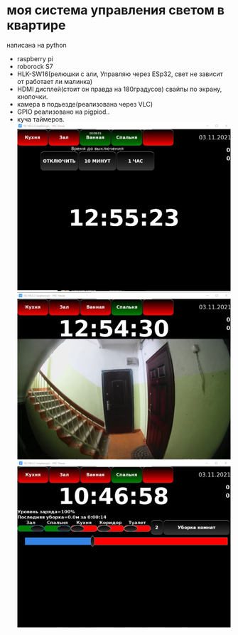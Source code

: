 # моя система управления светом в квартире
написана на python
* raspberry pi
* roborock S7
* HLK-SW16(релюшки с али, Управляю через ESp32, свет не зависит от работает ли малинка)
* HDMI дисплей(стоит он правда на 180градусов) свайпы по экрану, кнопочки.
* камера в подьезде(реализована через VLC)
* GPIO реализовано на pigpiod.. 
* куча таймеров.
![Пример1](img/1.png)
![Пример2](img/2.png)
![Пример3](img/3.png)
